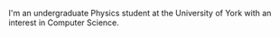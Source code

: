 I'm an undergraduate Physics student at the University of York with an interest in Computer Science.
